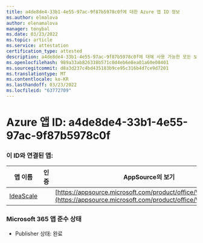 ```yaml
---
title: a4de8de4-33b1-4e55-97ac-9f87b5978c0f에 대한 Azure 앱 ID 정보
ms.author: elmalova
author: elenamalova
manager: tonybal
ms.date: 03/23/2022
ms.topic: article
ms.service: attestation
certification_type: attested
description: a4de8de4-33b1-4e55-97ac-9f87b5978c0f에 대해 사용 가능한 모든 보안 및 규정 준수 정보입니다.
ms.openlocfilehash: 989a33ab826338b571c0d4eb6e8ea01a60e08401
ms.sourcegitcommit: d8a3d237c4bd435183b9ce95c316b4d7ce9d7201
ms.translationtype: MT
ms.contentlocale: ko-KR
ms.lasthandoff: 03/23/2022
ms.locfileid: "63772709"
---
```

# <a name="azure-app-id-a4de8de4-33b1-4e55-97ac-9f87b5978c0f"></a>Azure 앱 ID: a4de8de4-33b1-4e55-97ac-9f87b5978c0f


### <a name="apps-associated-with-this-id"></a>이 ID와 연결된 앱:
| **앱 이름** | **인증** | **AppSource의 보기** |
|--------------|---------------|-----------------------|
| [IdeaScale](../forward/WA200003868.md) |  | [https://appsource.microsoft.com/product/office/WA200003868](https://appsource.microsoft.com/product/office/WA200003868) |

### <a name="microsoft-365-app-compliance-status"></a>Microsoft 365 앱 준수 상태
- Publisher 상태: 완료
